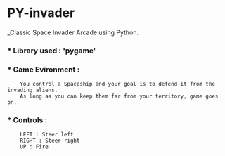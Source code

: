 # PY-invader

_Classic Space Invader Arcade using Python.

### * Library used : 'pygame'

### * Game Evironment : 
        
        You control a Spaceship and your goal is to defend it from the invading aliens.
        As long as you can keep them far from your territory, game goes on.
    
### * Controls :

        LEFT : Steer left
        RIGHT : Steer right
        UP : Fire
